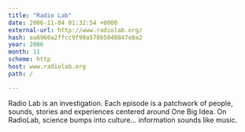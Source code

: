 ```yaml
---
title: "Radio Lab"
date: 2006-11-04 01:32:54 +0000
external-url: http://www.radiolab.org/
hash: aa8960a2ffcc9f99a578b5048847e0a2
year: 2006
month: 11
scheme: http
host: www.radiolab.org
path: /

---
```


Radio Lab is an investigation. Each episode is a patchwork of people, sounds, stories and experiences centered around One Big Idea. On RadioLab, science bumps into culture... information sounds like music.
